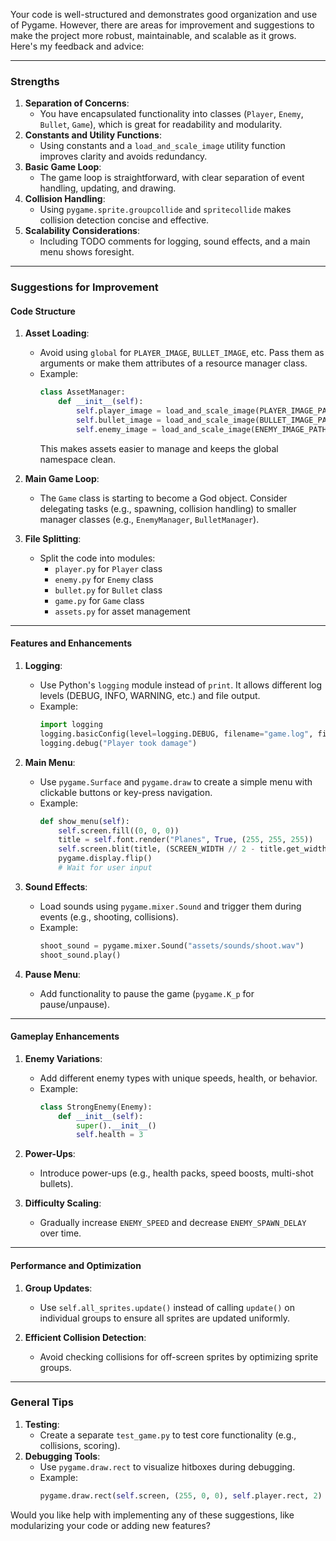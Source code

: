 Your code is well-structured and demonstrates good organization and use of Pygame. However, there are areas for improvement and suggestions to make the project more robust, maintainable, and scalable as it grows. Here's my feedback and advice:

---

### **Strengths**
1. **Separation of Concerns**:
   - You have encapsulated functionality into classes (`Player`, `Enemy`, `Bullet`, `Game`), which is great for readability and modularity.
2. **Constants and Utility Functions**:
   - Using constants and a `load_and_scale_image` utility function improves clarity and avoids redundancy.
3. **Basic Game Loop**:
   - The game loop is straightforward, with clear separation of event handling, updating, and drawing.
4. **Collision Handling**:
   - Using `pygame.sprite.groupcollide` and `spritecollide` makes collision detection concise and effective.
5. **Scalability Considerations**:
   - Including TODO comments for logging, sound effects, and a main menu shows foresight.

---

### **Suggestions for Improvement**

#### **Code Structure**
1. **Asset Loading**:
   - Avoid using `global` for `PLAYER_IMAGE`, `BULLET_IMAGE`, etc. Pass them as arguments or make them attributes of a resource manager class.
   - Example:
     ```python
     class AssetManager:
         def __init__(self):
             self.player_image = load_and_scale_image(PLAYER_IMAGE_PATH, SCALE_FACTOR)
             self.bullet_image = load_and_scale_image(BULLET_IMAGE_PATH, SCALE_FACTOR)
             self.enemy_image = load_and_scale_image(ENEMY_IMAGE_PATH, SCALE_FACTOR)
     ```
     This makes assets easier to manage and keeps the global namespace clean.

2. **Main Game Loop**:
   - The `Game` class is starting to become a God object. Consider delegating tasks (e.g., spawning, collision handling) to smaller manager classes (e.g., `EnemyManager`, `BulletManager`).

3. **File Splitting**:
   - Split the code into modules:
     - `player.py` for `Player` class
     - `enemy.py` for `Enemy` class
     - `bullet.py` for `Bullet` class
     - `game.py` for `Game` class
     - `assets.py` for asset management

---

#### **Features and Enhancements**
1. **Logging**:
   - Use Python's `logging` module instead of `print`. It allows different log levels (DEBUG, INFO, WARNING, etc.) and file output.
   - Example:
     ```python
     import logging
     logging.basicConfig(level=logging.DEBUG, filename="game.log", filemode="w")
     logging.debug("Player took damage")
     ```

2. **Main Menu**:
   - Use `pygame.Surface` and `pygame.draw` to create a simple menu with clickable buttons or key-press navigation.
   - Example:
     ```python
     def show_menu(self):
         self.screen.fill((0, 0, 0))
         title = self.font.render("Planes", True, (255, 255, 255))
         self.screen.blit(title, (SCREEN_WIDTH // 2 - title.get_width() // 2, 100))
         pygame.display.flip()
         # Wait for user input
     ```

3. **Sound Effects**:
   - Load sounds using `pygame.mixer.Sound` and trigger them during events (e.g., shooting, collisions).
   - Example:
     ```python
     shoot_sound = pygame.mixer.Sound("assets/sounds/shoot.wav")
     shoot_sound.play()
     ```

4. **Pause Menu**:
   - Add functionality to pause the game (`pygame.K_p` for pause/unpause).

---

#### **Gameplay Enhancements**
1. **Enemy Variations**:
   - Add different enemy types with unique speeds, health, or behavior.
   - Example:
     ```python
     class StrongEnemy(Enemy):
         def __init__(self):
             super().__init__()
             self.health = 3
     ```

2. **Power-Ups**:
   - Introduce power-ups (e.g., health packs, speed boosts, multi-shot bullets).

3. **Difficulty Scaling**:
   - Gradually increase `ENEMY_SPEED` and decrease `ENEMY_SPAWN_DELAY` over time.

---

#### **Performance and Optimization**
1. **Group Updates**:
   - Use `self.all_sprites.update()` instead of calling `update()` on individual groups to ensure all sprites are updated uniformly.

2. **Efficient Collision Detection**:
   - Avoid checking collisions for off-screen sprites by optimizing sprite groups.

---

### **General Tips**
1. **Testing**:
   - Create a separate `test_game.py` to test core functionality (e.g., collisions, scoring).
2. **Debugging Tools**:
   - Use `pygame.draw.rect` to visualize hitboxes during debugging.
   - Example:
     ```python
     pygame.draw.rect(self.screen, (255, 0, 0), self.player.rect, 2)
     ```

Would you like help with implementing any of these suggestions, like modularizing your code or adding new features?
